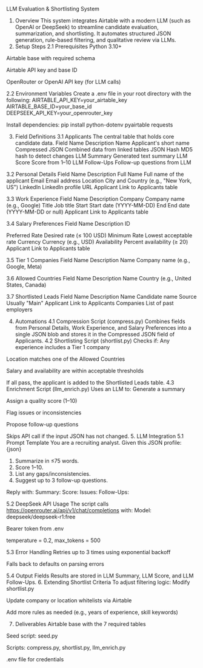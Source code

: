 LLM Evaluation & Shortlisting System
1. Overview
This system integrates Airtable with a modern LLM (such as OpenAI or DeepSeek) to streamline candidate evaluation, summarization, and shortlisting. It automates structured JSON generation, rule-based filtering, and qualitative review via LLMs.
2. Setup Steps
2.1 Prerequisites
Python 3.10+


Airtable base with required schema


Airtable API key and base ID


OpenRouter or OpenAI API key (for LLM calls)


2.2 Environment Variables
Create a .env file in your root directory with the following:
AIRTABLE_API_KEY=your_airtable_key
AIRTABLE_BASE_ID=your_base_id
DEEPSEEK_API_KEY=your_openrouter_key

Install dependencies:
pip install python-dotenv pyairtable requests

3. Field Definitions
3.1 Applicants
The central table that holds core candidate data.
Field Name
Description
Name
Applicant's short name
Compressed JSON
Combined data from linked tables
JSON Hash
MD5 hash to detect changes
LLM Summary
Generated text summary
LLM Score
Score from 1–10
LLM Follow-Ups
Follow-up questions from LLM

3.2 Personal Details
Field Name
Description
Full Name
Full name of the applicant
Email
Email address
Location
City and Country (e.g., "New York, US")
LinkedIn
LinkedIn profile URL
Applicant
Link to Applicants table

3.3 Work Experience
Field Name
Description
Company
Company name (e.g., Google)
Title
Job title
Start
Start date (YYYY-MM-DD)
End
End date (YYYY-MM-DD or null)
Applicant
Link to Applicants table

3.4 Salary Preferences
Field Name
Description
ID


Preferred Rate
Desired rate (≤ 100 USD)
Minimum Rate
Lowest acceptable rate
Currency
Currency (e.g., USD)
Availability
Percent availability (≥ 20)
Applicant
Link to Applicants table

3.5 Tier 1 Companies
Field Name
Description
Name
Company name (e.g., Google, Meta)

3.6 Allowed Countries
Field Name
Description
Name
Country (e.g., United States, Canada)

3.7 Shortlisted Leads
Field Name
Description
Name
Candidate name
Source
Usually "Main"
Applicant
Link to Applicants
Companies
List of past employers

4. Automations
4.1 Compression Script (compress.py)
Combines fields from Personal Details, Work Experience, and Salary Preferences into a single JSON blob and stores it in the Compressed JSON field of Applicants.
4.2 Shortlisting Script (shortlist.py)
Checks if:
Any experience includes a Tier 1 company


Location matches one of the Allowed Countries


Salary and availability are within acceptable thresholds


If all pass, the applicant is added to the Shortlisted Leads table.
4.3 Enrichment Script (llm_enrich.py)
Uses an LLM to:
Generate a summary


Assign a quality score (1–10)


Flag issues or inconsistencies


Propose follow-up questions


Skips API call if the input JSON has not changed.
5. LLM Integration
5.1 Prompt Template
You are a recruiting analyst. Given this JSON profile:
{json}

1. Summarize in ≤75 words.
2. Score 1–10.
3. List any gaps/inconsistencies.
4. Suggest up to 3 follow-up questions.

Reply with:
Summary: <text>
Score: <int>
Issues: <text>
Follow-Ups: <bullet list>

5.2 DeepSeek API Usage
The script calls https://openrouter.ai/api/v1/chat/completions with:
Model: deepseek/deepseek-r1:free


Bearer token from .env


temperature = 0.2, max_tokens = 500


5.3 Error Handling
Retries up to 3 times using exponential backoff


Falls back to defaults on parsing errors


5.4 Output Fields
Results are stored in LLM Summary, LLM Score, and LLM Follow-Ups.
6. Extending Shortlist Criteria
To adjust filtering logic:
Modify shortlist.py


Update company or location whitelists via Airtable


Add more rules as needed (e.g., years of experience, skill keywords)


7. Deliverables
Airtable base with the 7 required tables


Seed script: seed.py


Scripts: compress.py, shortlist.py, llm_enrich.py


.env file for credentials



